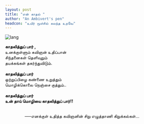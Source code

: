 ```yaml
---
layout: post
title: "என் காதல் "
author: "An Ambivert's pen"
headcon: "உயிர் மூச்சில் கலந்த உறவே"
---
```

![lang]({{site.url}}/img/lang.jpg "lang")

**காதலித்துப் பார் ,**<br>
உனக்குள்ளும் கவிஞன் உதிப்பான்<br>
சிந்தனைகள் தெளிவுறும்<br>
தயக்கங்கள் தகர்ந்துவிடும்.<br><br>
**காதலித்துப் பார்**<br>
ஒற்றுப்பிழை கண்ணை உறுத்தும்<br>
மொழிக்கொலை நெஞ்சை குத்தும்..<br><br>
**காதலித்துப் பார்**<br>
**உன் தாய் மொழியை காதலித்துப் பார்!!**<br><br>

<center>—–எனக்குள் உதித்த கவிஞனின் சிறு எழுத்தாணி கிறுக்கல்கள்…</center>

